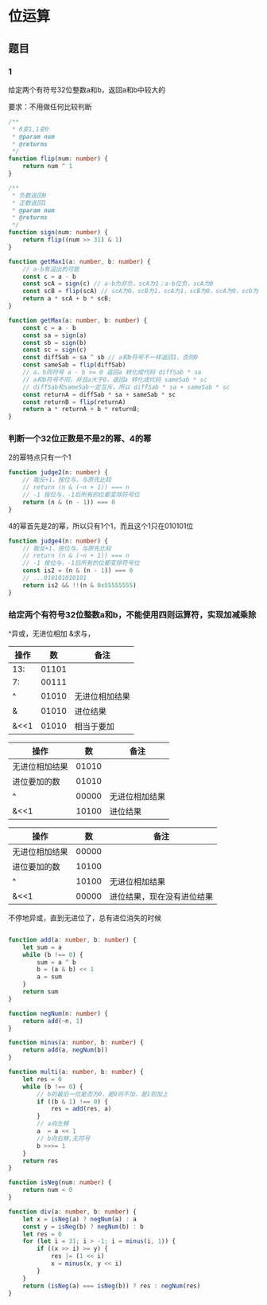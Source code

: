 # 位运算

## 题目

### 1

给定两个有符号32位整数a和b，返回a和b中较大的

要求：不用做任何比较判断

```ts
/**
 * 0变1,1变0
 * @param num 
 * @returns 
 */
function flip(num: number) {
    return num ^ 1
}

/**
 * 负数返回0
 * 正数返回1
 * @param num 
 * @returns 
 */
function sign(num: number) {
    return flip((num >> 31) & 1)
}

function getMax1(a: number, b: number) {
    // a-b有溢出的可能
    const c = a - b
    const scA = sign(c) // a-b为非负，scA为1；a-b位负，scA为0
    const scB = flip(scA) // scA为0，scB为1，scA为1，scB为0，scA为0，scb为1，scA为1，scB为0
    return a * scA + b * scB;
}

function getMax(a: number, b: number) {
    const c = a - b
    const sa = sign(a)
    const sb = sign(b)
    const sc = sign(c)
    const diffSab = sa ^ sb // a和b符号不一样返回1，否则0
    const sameSab = flip(diffSab)
    // a，b同符号 a - b >= 0 返回a 转化成代码 diffSab * sa
    // a和b符号不同，并且a大于0，返回a 转化成代码 sameSab * sc
    // diffSab和sameSab一定互斥，所以 diffSab * sa + sameSab * sc
    const returnA = diffSab * sa + sameSab * sc
    const returnB = flip(returnA)
    return a * returnA + b * returnB;
}
```

### 判断一个32位正数是不是2的幂、4的幂

2的幂特点只有一个1

```ts
function judge2(n: number) {
    // 取反+1，按位与，与原先比较
    // return (n & (~n + 1)) === n
    // -1 按位与，-1后所有的位都变除符号位
    return (n & (n - 1)) === 0
}
```

4的幂首先是2的幂，所以只有1个1，而且这个1只在010101位

```ts
function judge4(n: number) {
    // 取反+1，按位与，与原先比较
    // return (n & (~n + 1)) === n
    // -1 按位与，-1后所有的位都变除符号位
    const is2 = (n & (n - 1)) === 0
    // ...010101010101
    return is2 && !!(n & 0x55555555)
}
```

### 给定两个有符号32位整数a和b，不能使用四则运算符，实现加减乘除

^异或，无进位相加
&求与，

|操作|数|备注|
|--|--|---|
13:|01101  | |
7: |00111  ||
^  |01010  |无进位相加结果|
&  |01010  |进位结果|  
&<<1|01010 |相当于要加|

|操作|数|备注|
|--|--|---|
无进位相加结果|01010  | |
进位要加的数|01010  ||
^  |00000  |无进位相加结果|
&<<1|10100  |进位结果|  

|操作|数|备注|
|--|--|---|
无进位相加结果|00000  | |
进位要加的数|10100  ||
^  |10100  |无进位相加结果|
&<<1|00000  |进位结果，现在没有进位结果|

不停地异或，直到无进位了，总有进位消失的时候

```ts

function add(a: number, b: number) {
    let sum = a
    while (b !== 0) {
        sum = a ^ b
        b = (a & b) << 1
        a = sum
    }
    return sum
}

function negNum(n: number) {
    return add(~n, 1)
}

function minus(a: number, b: number) {
    return add(a, negNum(b))
}

function multi(a: number, b: number) {
    let res = 0
    while (b !== 0) {
        // b的最后一位是否为0，是0则不加，是1则加上
        if ((b & 1) !== 0) {
            res = add(res, a)
        }
        // a向左移
        a  = a << 1
        // b向右移,无符号
        b >>>= 1
    }
    return res
}

function isNeg(num: number) {
    return num < 0
}

function div(a: number, b: number) {
    let x = isNeg(a) ? negNum(a) : a
    const y = isNeg(b) ? negNum(b) : b
    let res = 0
    for (let i = 31; i > -1; i = minus(i, 1)) {
        if ((x >> i) >= y) {
            res |= (1 << i)
            x = minus(x, y << i)
        }
    }
    return (isNeg(a) === isNeg(b)) ? res : negNum(res) 
}

```
